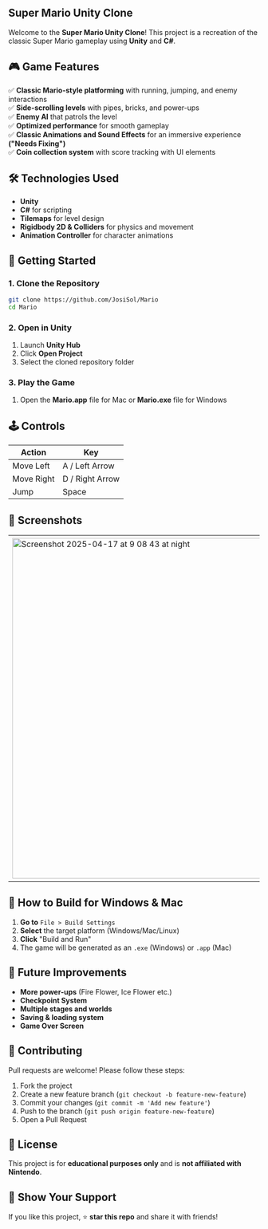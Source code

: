 ## Super Mario Unity Clone

Welcome to the **Super Mario Unity Clone**! This project is a recreation of the classic Super Mario gameplay using **Unity** and **C#**.

## 🎮 Game Features
✅ **Classic Mario-style platforming** with running, jumping, and enemy interactions  
✅ **Side-scrolling levels** with pipes, bricks, and power-ups  
✅ **Enemy AI** that patrols the level    
✅ **Optimized performance** for smooth gameplay   
✅ **Classic Animations and Sound Effects** for an immersive experience **("Needs Fixing")**  
✅ **Coin collection system** with score tracking with UI elements

## 🛠️ Technologies Used
- **Unity**
- **C#** for scripting
- **Tilemaps** for level design
- **Rigidbody 2D & Colliders** for physics and movement
- **Animation Controller** for character animations

## 🚀 Getting Started
### **1. Clone the Repository**
```sh
git clone https://github.com/JosiSol/Mario
cd Mario
```

### **2. Open in Unity**
1. Launch **Unity Hub**
2. Click **Open Project**
3. Select the cloned repository folder

### **3. Play the Game**
1. Open the **Mario.app** file for Mac or **Mario.exe** file for Windows   

## 🕹️ Controls
| Action | Key |
|--------|-----|
| Move Left | A / Left Arrow |
| Move Right | D / Right Arrow |
| Jump | Space |

## 📸 Screenshots
<table>
  <tr>
    <td><img width="683" alt="Screenshot 2025-04-17 at 9 08 43 at night" src="https://github.com/user-attachments/assets/cbf7dfb0-5a87-4a5a-998d-fbd73778a388" /></td>
    <td><img width="688" alt="Screenshot 2025-04-17 at 9 08 05 at night" src="https://github.com/user-attachments/assets/1698680c-6cf2-4d94-b153-a69f8b715f00" /></td>
  </tr>
</table>


## 🔧 How to Build for Windows & Mac
1. **Go to** `File > Build Settings`
2. **Select** the target platform (Windows/Mac/Linux)
3. **Click** "Build and Run"
4. The game will be generated as an `.exe` (Windows) or `.app` (Mac)

## 📝 Future Improvements
- **More power-ups** (Fire Flower, Ice Flower etc.)
- **Checkpoint System**  
- **Multiple stages and worlds** 
- **Saving & loading system**
- **Game Over Screen**

## 🤝 Contributing
Pull requests are welcome! Please follow these steps:
1. Fork the project
2. Create a new feature branch (`git checkout -b feature-new-feature`)
3. Commit your changes (`git commit -m 'Add new feature'`)
4. Push to the branch (`git push origin feature-new-feature`)
5. Open a Pull Request

## 📜 License
This project is for **educational purposes only** and is **not affiliated with Nintendo**.

## 🌟 Show Your Support
If you like this project, ⭐ **star this repo** and share it with friends!
